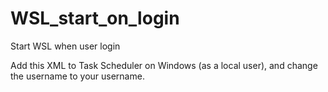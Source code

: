 # WSL_start_on_login
Start WSL when user login

Add this XML to Task Scheduler on Windows (as a local user), and change the username to your username.
